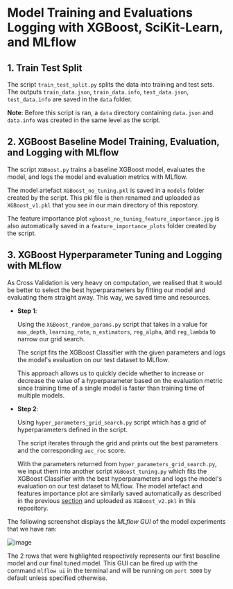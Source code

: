 # Model Training and Evaluations Logging with XGBoost, SciKit-Learn, and MLflow

## 1. Train Test Split
The script `train_test_split.py` splits the data into training and test sets. The outputs `train_data.json`, `train_data.info`, `test_data.json`, `test_data.info` are saved in the `data` folder.

**Note**: Before this script is ran, a `data` directory containing `data.json` and `data.info` was created in the same level as the script. 

## 2. XGBoost Baseline Model Training, Evaluation, and Logging with MLflow
The script `XGBoost.py` trains a baseline XGBoost model, evaluates the model, and logs the model and evaluation metrics with MLflow. 

The model artefact `XGBoost_no_tuning.pkl` is saved in a `models` folder created by the script. This pkl file is then renamed and uploaded as `XGBoost_v1.pkl` that you see in our main directory of this repostory.

The feature importance plot `xgboost_no_tuning_feature_importance.jpg` is also automatically saved in a `feature_importance_plots` folder created by the script.

## 3. XGBoost Hyperparameter Tuning and Logging with MLflow

As Cross Validation is very heavy on computation, we realised that it would be better to select the best hyperparameters by fitting our model and evaluating them straight away. This way, we saved time and resources.

- **Step 1**: 

    Using the `XGBoost_random_params.py` script that takes in a value for `max_depth`, `learning_rate`, `n_estimators`, `reg_alpha`, and `reg_lambda` to narrow our grid search. 
    
    The script fits the XGBoost Classifier with the given parameters and logs the model's evaluation on our test dataset to MLflow. 
    
    This approach allows us to quickly decide whether to increase or decrease the value of a hyperparameter based on the evaluation metric since training time of a single model is faster than training time of multiple models.

- **Step 2**: 

    Using `hyper_parameters_grid_search.py` script which has a grid of hyperparameters defined in the script. 
    
    The script iterates through the grid and prints out the best parameters and the corresponding `auc_roc` score. 
    
    With the parameters returned from `hyper_parameters_grid_search.py`, we input them into another script `XGBoost_tuning.py` which fits the XGBoost Classifier with the best hyperparameters and logs the model's evaluation on our test dataset to MLflow. The model artefact and features importance plot are similarly saved automatically as described in the previous [section]() and uploaded as `XGBoost_v2.pkl` in this repository.

The following screenshot displays the *MLflow GUI* of the model experiments that we have ran: 

![image](https://user-images.githubusercontent.com/92244042/199523417-6c80cb65-955e-40ed-b8f0-79e85a01f529.png)

The 2 rows that were highlighted respectively represents our first baseline model and our final tuned model. This GUI can be fired up with the command `mlflow ui` in the terminal and will be running on `port 5000` by default unless specified otherwise.